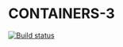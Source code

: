 # CONTAINERS-3

[![Build status](https://ci.appveyor.com/api/projects/status/x8srw19q7p6bjisk?svg=true)](https://ci.appveyor.com/project/Yaraspik/containers-3)
